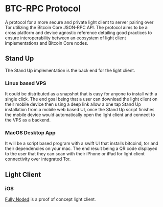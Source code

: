 # BTC-RPC Protocol
A protocol for a more secure and private light client to server pairing over Tor utilizing the Bitcoin Core JSON-RPC API. The protocol aims to be a cross platform and device agnostic reference detailing good practices to ensure interoperability between an ecosystem of light client implementations and Bitcoin Core nodes.

## Stand Up
The Stand Up implementation is the back end for the light client.

### Linux based VPS
It could be distributed as a snapshot that is easy for anyone to install with a single click. The end goal being that a user can download the light client on their mobile device then using a deep link allow a one tap Stand Up installation from a mobile web based UI, once the Stand Up script finishes the mobile device would automatically open the light client and connect to the VPS as a backend.

### MacOS Desktop App
It will be a script based program with a swift UI that installs bitcoind, tor and their dependencies on your mac. The end result being a QR code displayed to the user that they can scan with their iPhone or iPad for light client connectivity over integrated Tor.

## Light Client

### iOS
[Fully Noded](https://github.com/FontaineDenton/FullyNoded) is a proof of concept light client.
